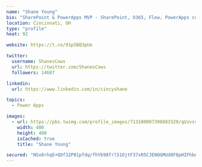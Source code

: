 ```yaml
---
name: "Shane Young"
bio: "SharePoint & PowerApps MVP - SharePoint, O365, Flow, PowerApps consulting? @PowerApps911 | Pure Snark? You found it."
location: Cincinnati, OH
type: "profile"
heat: 92

website: https://t.co/91p5BQ3pUe

twitter:
  username: ShanesCows
  url: https://twitter.com/ShanesCows
  followers: 14687

linkedin:
  url: https://www.linkedin.com/in/cincyshane

topics:
  - Power Apps

images:
  - url: https://pbs.twimg.com/profile_images/713100007398883329/qUzvsvQ3_400x400.jpg
    width: 400
    height: 400
    isCached: true
    title: "Shane Young"

secured: "NSx6rhqE+QOf32P01pfdq/fhYb98frl51OjtF37xR5CJENOGMUd8F8pHZFhbAJueuVLbk8T3AkTgUIz8wTak9rIA6JumJzM09odMesjDKn3yZxfe6n8cm1xgRCQ5YlJ/o2ouQhvVV/7Fkh7Z3+IGUySF+ojbIm65aAdr48JD0w3uaYrNoKt9k63ydK5W0g1VmpZqyPqPNYuW8Mwh3OgutQjwJ9qv9IGxrbD+MNb44j+Xhzs9hrkBhH6eRYWviL4PP0KbJGfvno5mk4r7kVvS9TT37dwglMmshp7UHfcNOQiPiJWnNN9N0ZsbDl9oAMW7hcBdJHUY7AtSRe/QrLRYn6Q9PFfa7+OIJrslNwUvNAIGP9jdQYNC5UjOY2t6jSEAYNrskII2Z8gcpCmVGz+N4TPt7TwPsXdQxdTDhUUT97k=;gejmVK3BsaRE3K32GAz3rg=="
---
```


